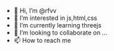 - 👋 Hi, I’m @rfvv
- 👀 I’m interested in js,html,css
- 🌱 I’m currently learning threejs
- 💞️ I’m looking to collaborate on ...
- 📫 How to reach me 

<!---
rfvv/rfvv is a ✨ special ✨ repository because its `README.md` (this file) appears on your GitHub profile.
You can click the Preview link to take a look at your changes.
--->
